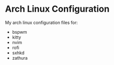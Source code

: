 # Arch Linux Configuration

My arch linux configuration files for:

* bspwm
* kitty 
* nvim 
* rofi 
* sxhkd
* zathura
